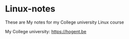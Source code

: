 # Linux-notes
These are My notes for my College university Linux course

My College university: https://hogent.be

